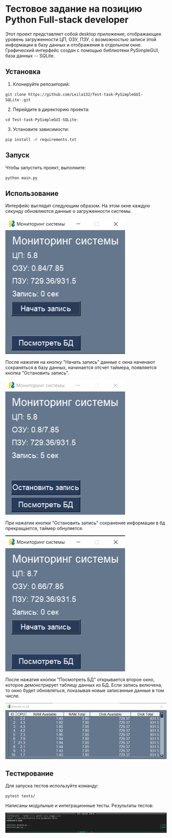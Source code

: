 # Тестовое задание на позицию Python Full-stack developer

Этот проект представляет собой desktop приложение, отображающее уровень загруженности ЦП, ОЗУ, ПЗУ, с возможностью записи этой информации в базу данных и отображения в отдельном окне. Графический интерфейс создан с помощью библиотеки PySimpleGUI, база данных -- SQLite.

## Установка

1. Клонируйте репозиторий:

`git clone https://github.com/Leila132/Test-task-PySimpleGUI-SQLite-.git`

2. Перейдите в директорию проекта:

`cd Test-task-PySimpleGUI-SQLite-`

3. Установите зависимости:

`pip install -r requirements.txt`

## Запуск

Чтобы запустить проект, выполните:

`python main.py`

## Использование

Интерфейс выглядит следующим образом. На этом окне каждую секунду обновляются данные о загруженности системы.

![](images/interface.png)

После нажатия на кнопку "Начать запись" данные с окна начинают сохраняться в базу данных, начинается отсчет таймера, появляется кнопка "Остановить запись".

![](images/recording.png)

При нажатии кнопки "Остановить запись" сохранение информации в бд прекращается, таймер обнуляется.

![](images/recording_off.png)

После нажатия кнопки "Посмотреть БД" открывается второе окно, которое демонстрирует таблицу данных из БД. Если запись включена, то окно будет обновляться, показывая новые записанные данные в том числе.

![](images/db_window.png)

## Тестирование

Для запуска тестов используйте команду:

`pytest tests/`

Написаны модульные и интеграционные тесты. Результаты тестов:

![](images/tests.png)

